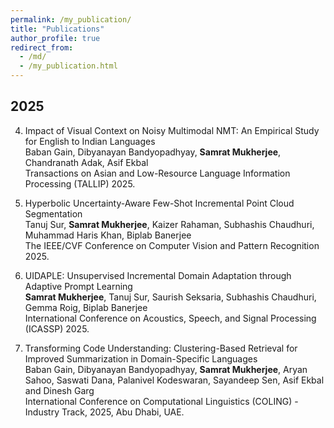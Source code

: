 ```yaml
---
permalink: /my_publication/
title: "Publications"
author_profile: true
redirect_from: 
  - /md/
  - /my_publication.html
---
```


## 2025

4. Impact of Visual Context on Noisy Multimodal NMT: An Empirical Study for English to Indian Languages
   <br> Baban Gain, Dibyanayan Bandyopadhyay, **Samrat Mukherjee**, Chandranath Adak, Asif Ekbal
   <br> Transactions on Asian and Low-Resource Language Information Processing (TALLIP) 2025.
   
3. Hyperbolic Uncertainty-Aware Few-Shot Incremental Point Cloud Segmentation 
   <br> Tanuj Sur, **Samrat Mukherjee**, Kaizer Rahaman, Subhashis Chaudhuri, Muhammad Haris Khan, Biplab Banerjee
   <br> The IEEE/CVF Conference on Computer Vision and Pattern Recognition 2025.   

2. UIDAPLE: Unsupervised Incremental Domain Adaptation through Adaptive Prompt Learning
   <br> **Samrat Mukherjee**, Tanuj Sur, Saurish Seksaria, Subhashis Chaudhuri, Gemma Roig, Biplab Banerjee
   <br> International Conference on Acoustics, Speech, and Signal Processing (ICASSP) 2025.

1. Transforming Code Understanding: Clustering-Based Retrieval for Improved Summarization in Domain-Specific Languages
   <br> Baban Gain, Dibyanayan Bandyopadhyay, **Samrat Mukherjee**, Aryan Sahoo, Saswati Dana, Palanivel Kodeswaran, Sayandeep Sen, Asif Ekbal and Dinesh Garg
   <br> International Conference on Computational Linguistics (COLING) - Industry Track, 2025, Abu Dhabi, UAE.
